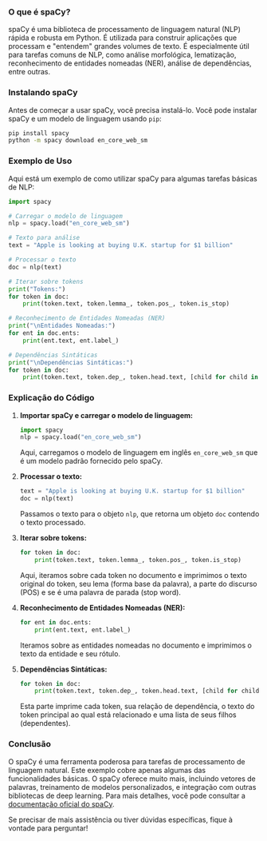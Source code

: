 ### O que é spaCy?

spaCy é uma biblioteca de processamento de linguagem natural (NLP) rápida e robusta em Python. É utilizada para construir aplicações que processam e "entendem" grandes volumes de texto. É especialmente útil para tarefas comuns de NLP, como análise morfológica, lematização, reconhecimento de entidades nomeadas (NER), análise de dependências, entre outras.

### Instalando spaCy

Antes de começar a usar spaCy, você precisa instalá-lo. Você pode instalar spaCy e um modelo de linguagem usando `pip`:

```bash
pip install spacy
python -m spacy download en_core_web_sm
```

### Exemplo de Uso

Aqui está um exemplo de como utilizar spaCy para algumas tarefas básicas de NLP:

```python
import spacy

# Carregar o modelo de linguagem
nlp = spacy.load("en_core_web_sm")

# Texto para análise
text = "Apple is looking at buying U.K. startup for $1 billion"

# Processar o texto
doc = nlp(text)

# Iterar sobre tokens
print("Tokens:")
for token in doc:
    print(token.text, token.lemma_, token.pos_, token.is_stop)

# Reconhecimento de Entidades Nomeadas (NER)
print("\nEntidades Nomeadas:")
for ent in doc.ents:
    print(ent.text, ent.label_)

# Dependências Sintáticas
print("\nDependências Sintáticas:")
for token in doc:
    print(token.text, token.dep_, token.head.text, [child for child in token.children])
```

### Explicação do Código

1. **Importar spaCy e carregar o modelo de linguagem:**
   ```python
   import spacy
   nlp = spacy.load("en_core_web_sm")
   ```
   Aqui, carregamos o modelo de linguagem em inglês `en_core_web_sm` que é um modelo padrão fornecido pelo spaCy.

2. **Processar o texto:**
   ```python
   text = "Apple is looking at buying U.K. startup for $1 billion"
   doc = nlp(text)
   ```
   Passamos o texto para o objeto `nlp`, que retorna um objeto `doc` contendo o texto processado.

3. **Iterar sobre tokens:**
   ```python
   for token in doc:
       print(token.text, token.lemma_, token.pos_, token.is_stop)
   ```
   Aqui, iteramos sobre cada token no documento e imprimimos o texto original do token, seu lema (forma base da palavra), a parte do discurso (POS) e se é uma palavra de parada (stop word).

4. **Reconhecimento de Entidades Nomeadas (NER):**
   ```python
   for ent in doc.ents:
       print(ent.text, ent.label_)
   ```
   Iteramos sobre as entidades nomeadas no documento e imprimimos o texto da entidade e seu rótulo.

5. **Dependências Sintáticas:**
   ```python
   for token in doc:
       print(token.text, token.dep_, token.head.text, [child for child in token.children])
   ```
   Esta parte imprime cada token, sua relação de dependência, o texto do token principal ao qual está relacionado e uma lista de seus filhos (dependentes).

### Conclusão

O spaCy é uma ferramenta poderosa para tarefas de processamento de linguagem natural. Este exemplo cobre apenas algumas das funcionalidades básicas. O spaCy oferece muito mais, incluindo vetores de palavras, treinamento de modelos personalizados, e integração com outras bibliotecas de deep learning. Para mais detalhes, você pode consultar a [documentação oficial do spaCy](https://spacy.io/).

Se precisar de mais assistência ou tiver dúvidas específicas, fique à vontade para perguntar!